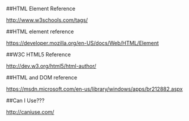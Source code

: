 ##HTML Element Reference

http://www.w3schools.com/tags/
	
##HTML element reference

https://developer.mozilla.org/en-US/docs/Web/HTML/Element

##W3C HTML5 Reference

http://dev.w3.org/html5/html-author/

##HTML and DOM reference

https://msdn.microsoft.com/en-us/library/windows/apps/br212882.aspx

##Can I Use???

http://caniuse.com/



